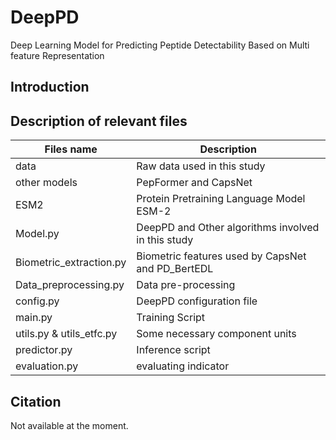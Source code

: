# DeepPD
Deep Learning Model for Predicting Peptide Detectability Based on Multi feature Representation

## Introduction


## Description of relevant files
|Files name |Description |
|-----------|------------|
|data       |Raw data used in this study |
|other models |PepFormer and CapsNet |
|ESM2 | Protein Pretraining Language Model ESM-2 |
|Model.py|DeepPD and Other algorithms involved in this study |
|Biometric_extraction.py |Biometric features used by CapsNet and PD_BertEDL |
|Data_preprocessing.py |Data pre-processing |
|config.py |DeepPD configuration file |
|main.py |Training Script|
|utils.py & utils_etfc.py |Some necessary component units |
|predictor.py |Inference script |
|evaluation.py |evaluating indicator |

## Citation
Not available at the moment.